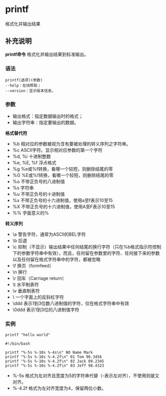 printf
===

格式化并输出结果

## 补充说明

**printf命令** 格式化并输出结果到标准输出。

### 语法  

```shell
printf(选项)(参数)
--help：在线帮助；
--version：显示版本信息。
```

### 参数  

*   输出格式：指定数据输出时的格式；
*   输出字符串：指定要输出的数据。

 **格式替代符** 

*   %b 相对应的参数被视为含有要被处理的转义序列之字符串。
*   %c ASCII字符。显示相对应参数的第一个字符
*   %d, %i 十进制整数
*   %e, %E, %f 浮点格式
*   %g %e或%f转换，看哪一个较短，则删除结尾的零
*   %G %E或%f转换，看哪一个较短，则删除结尾的零
*   %o 不带正负号的八进制值
*   %s 字符串
*   %u 不带正负号的十进制值
*   %x 不带正负号的十六进制值，使用a至f表示10至15
*   %X 不带正负号的十六进制值，使用A至F表示10至15
*   %% 字面意义的%

 **转义序列** 

*   \a 警告字符，通常为ASCII的BEL字符
*   \b 后退
*   \c 抑制（不显示）输出结果中任何结尾的换行字符（只在%b格式指示符控制下的参数字符串中有效），而且，任何留在参数里的字符、任何接下来的参数以及任何留在格式字符串中的字符，都被忽略
*   \f 换页（formfeed）
*   \n 换行
*   \r 回车（Carriage return）
*   \t 水平制表符
*   \v 垂直制表符
*   \\ 一个字面上的反斜杠字符
*   \ddd 表示1到3位数八进制值的字符，仅在格式字符串中有效
*   \0ddd 表示1到3位的八进制值字符

### 实例  

```shell
printf "hello world"
```

```shell
#!/bin/bash

printf "%-5s %-10s %-4s\n" NO Name Mark
printf "%-5s %-10s %-4.2f\n" 01 Tom 90.3456
printf "%-5s %-10s %-4.2f\n" 02 Jack 89.2345
printf "%-5s %-10s %-4.2f\n" 03 Jeff 98.4323
```

* %-5s 格式为左对齐且宽度为5的字符串代替（-表示左对齐），不使用则是又对齐。
* %-4.2f 格式为左对齐宽度为4，保留两位小数。


<!-- Linux命令行搜索引擎：https://jaywcjlove.github.io/linux-command/ -->